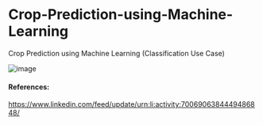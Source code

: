 # Crop-Prediction-using-Machine-Learning
Crop Prediction using Machine Learning (Classification Use Case)

![image](https://user-images.githubusercontent.com/69152112/223475593-f9f036c5-06fb-4ba2-95b1-950c8e289b7b.png)


#### References:
https://www.linkedin.com/feed/update/urn:li:activity:7006906384449486848/
